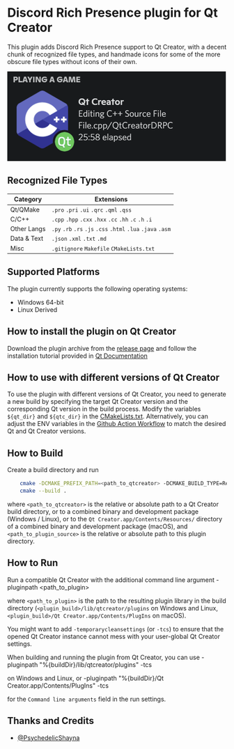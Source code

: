 # Discord Rich Presence plugin for Qt Creator
This plugin adds Discord Rich Presence support to Qt Creator, with a decent chunk of recognized file types, and handmade icons for some of the more obscure file types without icons of their own.

![](screenshots/demo_cycle_20fps.gif?raw=true)

## Recognized File Types
| Category    | Extensions |
|-------------|------------|
| Qt/QMake    | `.pro` `.pri` `.ui` `.qrc` `.qml` `.qss` 
| C/C++       | `.cpp` `.hpp` `.cxx` `.hxx` `.cc` `.hh` `.c` `.h` `.i`
| Other Langs | `.py` `.rb` `.rs` `.js` `.css` `.html` `.lua` `.java` `.asm`
| Data & Text | `.json` `.xml` `.txt` `.md`
| Misc        | `.gitignore` `Makefile` `CMakeLists.txt`

## Supported Platforms
The plugin currently supports the following operating systems:
- Windows 64-bit
- Linux Derived 

## How to install the plugin on Qt Creator
Download the plugin archive from the [release page](https://github.com/eduardoc7/qtcreator-plugin-discord-presence/releases/tag/latest) and follow the installation tutorial provided in [Qt Documentation](https://doc.qt.io/qtcreator/creator-how-to-install-plugins.html)

## How to use with different versions of Qt Creator
To use the plugin with different versions of Qt Creator, you need to generate a new build by specifying the target Qt Creator version and the corresponding Qt version in the build process. Modify the variables `${qt_dir}` and `${qtc_dir}` in the [CMakeLists.txt](https://github.com/eduardoc7/qtcreator-plugin-discord-presence/blob/main/CMakeLists.txt). Alternatively, you can adjust the ENV variables in the [Github Action Workflow](https://github.com/eduardoc7/qtcreator-plugin-discord-presence/blob/main/.github/workflows/build_cmake.yml) to match the desired Qt and Qt Creator versions.

## How to Build
Create a build directory and run
```bash
    cmake -DCMAKE_PREFIX_PATH=<path_to_qtcreator> -DCMAKE_BUILD_TYPE=RelWithDebInfo <path_to_plugin_source>
    cmake --build .
```
where `<path_to_qtcreator>` is the relative or absolute path to a Qt Creator build directory, or to a
combined binary and development package (Windows / Linux), or to the `Qt Creator.app/Contents/Resources/`
directory of a combined binary and development package (macOS), and `<path_to_plugin_source>` is the
relative or absolute path to this plugin directory.

## How to Run
Run a compatible Qt Creator with the additional command line argument
    -pluginpath <path_to_plugin>

where `<path_to_plugin>` is the path to the resulting plugin library in the build directory
(`<plugin_build>/lib/qtcreator/plugins` on Windows and Linux,
`<plugin_build>/Qt Creator.app/Contents/PlugIns` on macOS).

You might want to add `-temporarycleansettings` (or `-tcs`) to ensure that the opened Qt Creator
instance cannot mess with your user-global Qt Creator settings.

When building and running the plugin from Qt Creator, you can use
    -pluginpath "%{buildDir}/lib/qtcreator/plugins" -tcs

on Windows and Linux, or
    -pluginpath "%{buildDir}/Qt Creator.app/Contents/PlugIns" -tcs

for the `Command line arguments` field in the run settings.

## Thanks and Credits
- [@PsychedelicShayna](https://github.com/PsychedelicShayna)